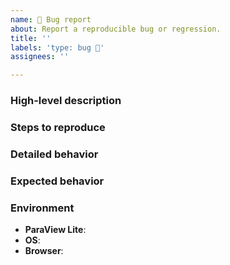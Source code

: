 ```yaml
---
name: 🐞 Bug report
about: Report a reproducible bug or regression.
title: ''
labels: 'type: bug 🐞'
assignees: ''

---
```

<!--
👋 Hello, and thank you for starting this contribution!
❓ If you are trying to submit a question for general support, please reach out on our discourse forum instead: https://discourse.paraview.org/c/web-support/10
🐞 If you do need to report a bug, please follow the template below to increase the chances of your report being looked at.
🧱 If adequate, assign one of the `Module: XXX` labels to your issue when creating it.
-->

### High-level description
<!-- A concise description of what the bug is. -->

### Steps to reproduce
<!--
Steps to reproduce the behavior. If applicable, use:
  * lists
  * code snippets
    ```js
    code here
    ```
-->

### Detailed behavior
<!--
A detailed description of what happens. If applicable, use:
  * screenshots (drag and drop)
  * live examples (ex: https://codepen.io/jourdain/pen/RQZWYa)
-->

### Expected behavior
<!-- A detailed description of what is expected to happen. -->

### Environment
- **ParaView Lite**: <!-- ex: 14.0.0 -->
- **OS**: <!-- ex: Windows 10, iOS 13.6 -->
- **Browser**: <!-- ex: Chrome 89.0.4389.128 -->
